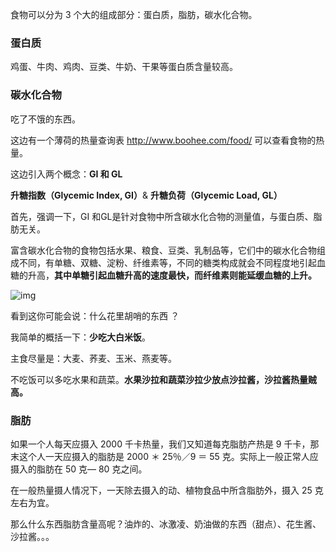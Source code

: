 食物可以分为 3 个大的组成部分：蛋白质，脂肪，碳水化合物。

### 蛋白质

鸡蛋、牛肉、鸡肉、豆类、牛奶、干果等蛋白质含量较高。

### 碳水化合物

吃了不饿的东西。

这边有一个薄荷的热量查询表 http://www.boohee.com/food/ 可以查看食物的热量。

这边引入两个概念：**GI 和 GL**

**升糖指数（Glycemic Index, GI）**&  **升糖负荷（Glycemic Load, GL）**

首先，强调一下，GI 和GL是针对食物中所含碳水化合物的测量值，与蛋白质、脂肪无关。

富含碳水化合物的食物包括水果、粮食、豆类、乳制品等，它们中的碳水化合物组成不同，有单糖、双糖、淀粉、纤维素等，不同的糖类构成就会不同程度地引起血糖的升高，**其中单糖引起血糖升高的速度最快，而纤维素则能延缓血糖的上升。**

![img](https://cdn.nlark.com/yuque/0/2019/png/113243/1562546362923-cf70cc79-1817-46b4-8265-8b58d5633698.png)

看到这你可能会说：什么花里胡哨的东西 ？

我简单的概括一下：**少吃大白米饭**。

主食尽量是：大麦、荞麦、玉米、燕麦等。

不吃饭可以多吃水果和蔬菜。**水果沙拉和蔬菜沙拉少放点沙拉酱，沙拉酱热量贼高。**

### 脂肪

如果一个人每天应摄入 2000 千卡热量，我们又知道每克脂肪产热是 9 千卡，那末这个人一天应摄入的脂肪是 2000 ＊ 25％／9 ＝ 55 克。实际上一般正常人应摄入的脂肪在 50 克— 80 克之间。

在一般热量摄人情况下，一天除去摄入的动、植物食品中所含脂肪外，摄入 25 克左右为宜。

那么什么东西脂肪含量高呢？油炸的、冰激凌、奶油做的东西（甜点）、花生酱、沙拉酱。。。